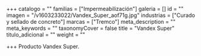 +++
catalogo = ""
familias = ["Impermeabilización"]
galeria = []
id = ""
imagen = "/v1603233022/Vandex_Super_aof71g.jpg"
industrias = ["Curado y sellado de concreto"]
marcas = ["Tremco"]
meta_description = ""
meta_keywords = ""
taxonomyCover = false
title = "Vandex Super"
titulo_adicional = ""
weight = ""

+++
Producto Vandex Super.
